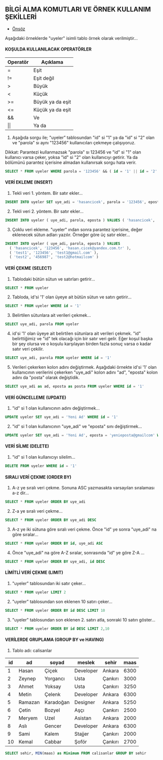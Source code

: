 ## BİLGİ ALMA KOMUTLARI VE ÖRNEK KULLANIM ŞEKİLLERİ

- [Önsöz](https://github.com/cicekhasan/DersNotlarim)



Aşağıdaki örneklerde "uyeler" isimli tablo örnek olarak verilmiştir...

#### KOŞULDA KULLANILACAK OPERATÖRLER

| Operatör | Açıklama |
| --- | --- |
| = | Eşit |
| != | Eşit değil |
| > | Büyük |
| < | Küçük |
| >= | Büyük ya da eşit |
| <= | Küçük ya da eşit |
| && | Ve |
| \|\| | Ya da |

1. Aşağıda sorgu ile; "uyeler" tablosundan "id" si "1" ya da "id" si "2" olan ve "parola" sı aynı "123456" kullanıcıları çekmeye çalışıyoruz. 

Dikkat: Parantezi kullanmazsak "parola" sı 123456 ve "id" si "1" olan kullanıcı varsa çeker, yoksa "id" si "2" olan kullanıcıyı getirir. Ya da bölümünü parantez içerisine almadan kullanırsak sorgu hata verir.

```sql
SELECT * FROM uyeler WHERE parola = '123456' && ( id = '1' || id = '2' )
```


#### VERİ EKLEME (INSERT)

1. Tekli veri 1. yöntem. Bir satır ekler...

```sql
INSERT INTO uyeler SET uye_adi = 'hasancicek', parola = '123456', eposta = 'hasan.cicek@yandex.com.tr'
```

2. Tekli veri 2. yöntem. Bir satır ekler...

```sql
INSERT INTO uyeler ( uye_adi, parola, eposta ) VALUES ( 'hasancicek', '123456', 'hasan.cicek@yandex.com.tr' )
```

3. Çoklu veri ekleme. "uyeler" ından sonra parantez içerisine, değer eklenecek sütun adları yazılır. Örneğer göre üç satır ekler...

```sql
INSERT INTO uyeler ( uye_adi, parola, eposta ) VALUES 
  ( 'hasancicek', '123456', 'hasan.cicek@yandex.com.tr' ), 
  ( 'test1', '123456', 'test1@gmail.com' ), 
  ( 'test2', '456987', 'test2@hotmailcom' )
```

#### VERİ ÇEKME (SELECT)

1. Tablodaki bütün sütun ve satırları getirir...

```sql
SELECT * FROM uyeler
```

2. Tabloda, id'si '1' olan üyeye ait bütün sütun ve satırı getirir...

```sql
SELECT * FROM uyeler WHERE id = '1'
```

3. Belirtilen sütunlara ait verileri çekmek...

```sql
SELECT uye_adi, parola FROM uyeler
```

4. id'si '1' olan üyeye ait belirtilen sütunlara ait verileri çekmek. "id" belirttiğimiz ve "id" tek olacağı için bir satır veri gelir. Eğer koşul başka bir şey olursa ve o koşulu karşılayan birden fazla sonuç varsa o kadar satır veri çekilir.

```sql
SELECT uye_adi, parola FROM uyeler WHERE id = '1'
```

5. Verileri çekerken kolon adını değiştirmek. Aşağıdaki örnekte id'si '1' olan kullanıcının verilerini çekerken "uye_adi" kolon adını "ad", "eposta" kolon adını da "posta" olarak değiştidik.

```sql
SELECT uye_adi as ad, eposta as posta FROM uyeler WHERE id = '1'
```

#### VERİ GÜNCELLEME (UPDATE)

1. "id" si 1 olan kullanıcının adını değiştirmek...

```sql
UPDATE uyeler SET uye_adi = 'Yeni Ad' WHERE id = '1'
```

2. "id" si 1 olan kullanıcının "uye_adi" ve "eposta" sını değiştirmek...

```sql
UPDATE uyeler SET uye_adi = 'Yeni Ad', eposta = 'yenieposta@gmailcom' WHERE id = '1'
```

#### VERİ SİLME (DELETE)

1. "id" si 1 olan kullanıcıyı silelim...

```sql
DELETE FROM uyeler WHERE id = '1'
```

#### SIRALI VERİ ÇEKME (ORDER BY)

1. A-z ye sıralı veri çekme. Sonuna ASC yazmasakta varsayılan sıralaması a-z dir...

```sql
SELECT * FROM uyeler ORDER BY uye_adi
```

2. Z-a ye sıralı veri çekme...

```sql
SELECT * FROM uyeler ORDER BY uye_adi DESC
```

3. A-z ye iki sütuna göre sıralı veri çekme. Önce "id" ye sonra "uye_adi" na göre sıralar...

```sql
SELECT * FROM uyeler ORDER BY id, uye_adi ASC
```

4. Önce "uye_adi" na göre A-Z sıralar, sonrasında "id" ye göre Z-A ...

```sql
SELECT * FROM uyeler ORDER BY uye_adi, id DESC
```

#### LİMİTLİ VERİ ÇEKME (LIMIT)

1. "uyeler" tablosundan iki satır çeker...

```sql
SELECT * FROM uyeler LIMIT 2
```

2. "uyeler" tablosundan son eklenen 10 satırı çeker...

```sql
SELECT * FROM uyeler ORDER BY id DESC LIMIT 10
```

3. "uyeler" tablosundan son eklenen 2. satırı atla, sonraki 10 satırı göster...

```sql
SELECT * FROM uyeler ORDER BY id DESC LIMIT 2,10
```

#### VERİLERDE GRUPLAMA (GROUP BY ve HAVING)

1. Tablo adı: calisanlar

| id  | ad      | soyad     | meslek    | sehir   | maas |
| --- | ---     | ---       | ---       | ---     | ---  |
| 1   | Hasan   | Çiçek     | Developer | Ankara  | 6300 |
| 2   | Zeynep  | Yorgancı  | Usta      | Çankırı | 3000 |
| 3   | Ahmet   | Yoksay    | Usta      | Çankırı | 3250 |
| 4   | Metin   | Çelenk    | Developer | Ankara  | 6300 |
| 5   | Ramazan | Karadoğan | Designer  | Ankara  | 5250 |
| 6   | Çetin   | Bozyel    | Aşçı |      Çankırı | 2500 |
| 7   | Meryem  | Uzel      | Asistan   | Ankara  | 2000 |
| 8   | Aslı    | Gencer    | Developer | Ankara  | 6300 |
| 9   | Sami    | Kalem     | Stajjer   | Çankırı | 2000 |
| 10  | Kemal   | Cabbar    | Şoför     | Çankırı | 2700 |

```sql
SELECT sehir, MIN(maas) as Minimum FROM calisanlar GROUP BY sehir
```
